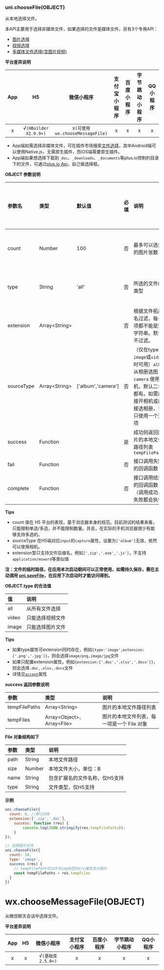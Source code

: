 ### uni.chooseFile(OBJECT)
从本地选择文件。

本API主要用于选择非媒体文件，如果选择的文件是媒体文件，另有3个专用API：
- [图片选择](https://uniapp.dcloud.io/api/media/image?id=chooseimage)
- [视频选择](https://uniapp.dcloud.io/api/media/video?id=choosevideo)
- [多媒体文件选择(含图片视频)](https://uniapp.dcloud.io/api/media/video?id=choosemedia)

**平台差异说明**

|App|H5|微信小程序|支付宝小程序|百度小程序|字节跳动小程序|QQ小程序|
|:-:|:-:|:-:|:-:|:-:|:-:|:-:|
|x|√`(HBuilder X2.9.9+)`|x`(可使用wx.chooseMessageFile)`|x|x|x|x|

- App端如需选择非媒体文件，可在插件市场搜索[文件选择](https://ext.dcloud.net.cn/search?q=文件选择)，其中Android端可以使用Native.js，无需原生插件，而iOS端需要原生插件。
- App端如果想选择下载到`_doc`、`_downloads`、`_documents`等plus.io控制的目录下的文件，可通过[plus.io Api](https://www.html5plus.org/doc/zh_cn/io.html)，自己做选择框。

**OBJECT 参数说明**

|参数名|类型|默认值|必填|说明|平台差异说明|
|:-|:-|:-|:-|:-|:-|
|count|Number|100|否|最多可以选择的图片张数|见下方说明|
|type|String|'all'|否|所选的文件的类型|见下方说明|
|extension|Array&lt;String&gt;||否|根据文件拓展名过滤，每一项都不能是空字符串。默认不过滤。|见下方说明|
|sourceType|Array&lt;String&gt;|['album','camera']|否|（仅在type为`image`或`video`时可用）`album` 从相册选图，`camera` 使用相机，默认二者都有。如需直接开相机或直接选相册，请只使用一个选项||
|success|Function||是|成功则返回图片的本地文件路径列表 `tempFilePaths`||
|fail|Function||否|接口调用失败的回调函数||
|complete|Function||否|接口调用结束的回调函数（调用成功、失败都会执行）|&nbsp;|

**Tips**

- count 值在 H5 平台的表现，基于浏览器本身的规范。目前测试的结果来看，只能限制单选/多选，并不能限制数量。并且，在实际的手机浏览器很少有能够支持多选的。
- sourceType 在H5端对应`input`的`capture`属性，设置为`['album']`无效，依然可以使用相机。
- extension暂只支持文件后缀名，例如`['.zip','.exe','.js']`，不支持`application/msword`等类似值

**注：文件的临时路径，在应用本次启动期间可以正常使用，如需持久保存，需在主动调用 [uni.saveFile](api/file/file?id=savefile)，在应用下次启动时才能访问得到。**

**OBJECT.type 的合法值**

|值|说明|
|:-|:-|
|all|从所有文件选择|
|video|只能选择视频文件|
|image|只能选择图片文件|

**Tips**

- 如果type属性可extension同时存在，例如`{type:'image',extension:['.png','.jpg']}`，则会选择`image/png,image/jpg`文件
- 如果只配置extension属性，例如`{extension:['.doc','.xlsx','.docx']}`，则会选择`.doc,.xlsx,.docx`文件
- 详情见[`accept`](https://developer.mozilla.org/zh-CN/docs/Web/HTML/Attributes/accept)属性

**success 返回参数说明**

|参数|类型|说明|
|:-|:-|:-|
|tempFilePaths|Array&lt;String&gt;|图片的本地文件路径列表|
|tempFiles|Array&lt;Object&gt;、Array&lt;File&gt;|图片的本地文件列表，每一项是一个 File 对象|

**File 对象结构如下**

|参数|类型|说明|
|:-|:-|:-|
|path|String|本地文件路径|
|size|Number|本地文件大小，单位：B|
|name|String|包含扩展名的文件名称，仅H5支持|
|type|String|文件类型，仅H5支持|

**示例**

```javascript
uni.chooseFile({
  count: 6, //默认100
  extension:['.zip','.doc'],
	success: function (res) {
		console.log(JSON.stringify(res.tempFilePaths));
	}
});

// 选择图片文件
uni.chooseFile({
  count: 10,
  type: 'image',
  success (res) {
    // tempFilePath可以作为img标签的src属性显示图片
    const tempFilePaths = res.tempFiles
  }
})
```

# wx.chooseMessageFile(OBJECT)

从微信聊天会话中选择文件。

**平台差异说明**

|App|H5|微信小程序|支付宝小程序|百度小程序|字节跳动小程序|QQ小程序|
|:-:|:-:|:-:|:-:|:-:|:-:|:-:|
|x|x|√`(基础库2.5.0+)`|x|x|x|x|

